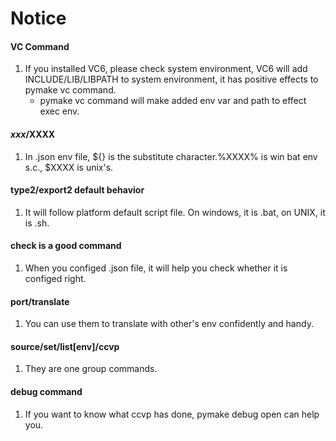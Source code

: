 # Notice  

#### VC Command  

1. If you installed VC6, please check system environment, VC6 will add INCLUDE/LIB/LIBPATH to system environment, it has positive effects to pymake vc command.  
    - pymake vc command will make added env var and path to effect exec env.  

#### ${xxx}/%XXXX%/$XXXX

1. In .json env file, ${} is the substitute character.%XXXX% is win bat env s.c., $XXXX is unix's.  

#### type2/export2 default behavior  

1. It will follow platform default script file. On windows, it is .bat, on UNIX, it is .sh.  

#### check is a good command  

1. When you configed .json file, it will help you check whether it is configed right.  

#### port/translate  

1. You can use them to translate with other's env confidently and handy.  

#### source/set/list[env]/ccvp

1. They are one group commands.  

#### debug command   

1. If you want to know what ccvp has done, pymake debug open can help you.

